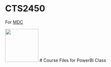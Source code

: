 # CTS2450
For [MDC](http://mdc.edu "MDC")

<img src="https://www.mdc.edu/media/mdc/marketing-communications/images/logos/mdc_blue_h.jpg" width="108">
# Course Files for PowerBI Class



